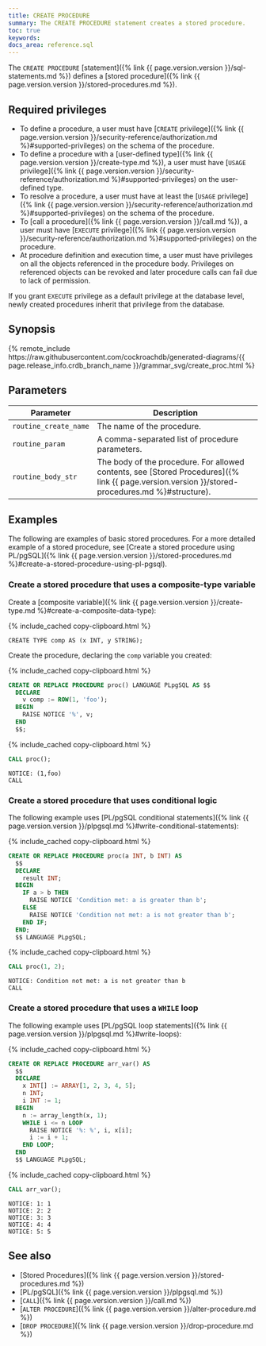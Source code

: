 ```yaml
---
title: CREATE PROCEDURE
summary: The CREATE PROCEDURE statement creates a stored procedure.
toc: true
keywords:
docs_area: reference.sql
---
```


The `CREATE PROCEDURE` [statement]({% link {{ page.version.version }}/sql-statements.md %}) defines a [stored procedure]({% link {{ page.version.version }}/stored-procedures.md %}).

## Required privileges

- To define a procedure, a user must have [`CREATE` privilege]({% link {{ page.version.version }}/security-reference/authorization.md %}#supported-privileges) on the schema of the procedure.
- To define a procedure with a [user-defined type]({% link {{ page.version.version }}/create-type.md %}), a user must have [`USAGE` privilege]({% link {{ page.version.version }}/security-reference/authorization.md %}#supported-privileges) on the user-defined type.
- To resolve a procedure, a user must have at least the [`USAGE` privilege]({% link {{ page.version.version }}/security-reference/authorization.md %}#supported-privileges) on the schema of the procedure.
- To [call a procedure]({% link {{ page.version.version }}/call.md %}), a user must have [`EXECUTE` privilege]({% link {{ page.version.version }}/security-reference/authorization.md %}#supported-privileges) on the procedure.
- At procedure definition and execution time, a user must have privileges on all the objects referenced in the procedure body. Privileges on referenced objects can be revoked and later procedure calls can fail due to lack of permission.

If you grant `EXECUTE` privilege as a default privilege at the database level, newly created procedures inherit that privilege from the database.

## Synopsis

<div>
{% remote_include https://raw.githubusercontent.com/cockroachdb/generated-diagrams/{{ page.release_info.crdb_branch_name }}/grammar_svg/create_proc.html %}
</div>

## Parameters

|       Parameter       |                                                                   Description                                                                   |
|-----------------------|-------------------------------------------------------------------------------------------------------------------------------------------------|
| `routine_create_name` | The name of the procedure.                                                                                                                      |
| `routine_param`       | A comma-separated list of procedure parameters.                                                                                                                          |
| `routine_body_str`   | The body of the procedure. For allowed contents, see [Stored Procedures]({% link {{ page.version.version }}/stored-procedures.md %}#structure). |

## Examples

The following are examples of basic stored procedures. For a more detailed example of a stored procedure, see [Create a stored procedure using PL/pgSQL]({% link {{ page.version.version }}/stored-procedures.md %}#create-a-stored-procedure-using-pl-pgsql).

### Create a stored procedure that uses a composite-type variable

Create a [composite variable]({% link {{ page.version.version }}/create-type.md %}#create-a-composite-data-type):

{% include_cached copy-clipboard.html %}
~~~
CREATE TYPE comp AS (x INT, y STRING);
~~~

Create the procedure, declaring the `comp` variable you created:

{% include_cached copy-clipboard.html %}
~~~ sql
CREATE OR REPLACE PROCEDURE proc() LANGUAGE PLpgSQL AS $$
  DECLARE
    v comp := ROW(1, 'foo');
  BEGIN
    RAISE NOTICE '%', v;
  END
  $$;
~~~

{% include_cached copy-clipboard.html %}
~~~ sql
CALL proc();
~~~

~~~
NOTICE: (1,foo)
CALL
~~~

### Create a stored procedure that uses conditional logic

The following example uses [PL/pgSQL conditional statements]({% link {{ page.version.version }}/plpgsql.md %}#write-conditional-statements):

{% include_cached copy-clipboard.html %}
~~~ sql
CREATE OR REPLACE PROCEDURE proc(a INT, b INT) AS 
  $$
  DECLARE
    result INT;
  BEGIN
    IF a > b THEN
      RAISE NOTICE 'Condition met: a is greater than b';
    ELSE
      RAISE NOTICE 'Condition not met: a is not greater than b';
    END IF;
  END;
  $$ LANGUAGE PLpgSQL;
~~~

{% include_cached copy-clipboard.html %}
~~~ sql
CALL proc(1, 2);
~~~

~~~
NOTICE: Condition not met: a is not greater than b
CALL
~~~

### Create a stored procedure that uses a `WHILE` loop

The following example uses [PL/pgSQL loop statements]({% link {{ page.version.version }}/plpgsql.md %}#write-loops):

{% include_cached copy-clipboard.html %}
~~~ sql
CREATE OR REPLACE PROCEDURE arr_var() AS 
  $$
  DECLARE
    x INT[] := ARRAY[1, 2, 3, 4, 5];
    n INT;
    i INT := 1;
  BEGIN
    n := array_length(x, 1);
    WHILE i <= n LOOP
      RAISE NOTICE '%: %', i, x[i];
      i := i + 1;
    END LOOP;
  END
  $$ LANGUAGE PLpgSQL;
~~~

{% include_cached copy-clipboard.html %}
~~~ sql
CALL arr_var();
~~~

~~~
NOTICE: 1: 1
NOTICE: 2: 2
NOTICE: 3: 3
NOTICE: 4: 4
NOTICE: 5: 5
~~~

## See also

- [Stored Procedures]({% link {{ page.version.version }}/stored-procedures.md %})
- [PL/pgSQL]({% link {{ page.version.version }}/plpgsql.md %})
- [`CALL`]({% link {{ page.version.version }}/call.md %})
- [`ALTER PROCEDURE`]({% link {{ page.version.version }}/alter-procedure.md %})
- [`DROP PROCEDURE`]({% link {{ page.version.version }}/drop-procedure.md %})